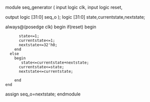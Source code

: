 
module seq_generator (
  input   logic        clk,
  input   logic        reset,

  output  logic [31:0] seq_o
);
  logic [31:0] state,currentstate,nextstate;
  
always@(posedge clk) 
    begin 
      if(reset)
        begin 
        
          state<=1;
          currentstate<=1;
          nextstate<=32'h0;
        end
      else
        begin 
           state<=currentstate+nextstate;
          currentstate<=state;
          nextstate<=currentstate;
         
        end
    end
  assign seq_o=nextstate;
endmodule
